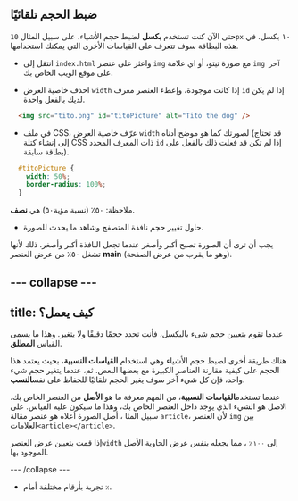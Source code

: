 ## ضبط الحجم تلقائيًا

حتى الآن كنت تستخدم **بكسل** لضبط حجم الأشياء، على سبيل المثال `10px` ١٠ بكسل. في هذه البطاقة سوف تتعرف على القياسات الأخرى التي يمكنك استخدامها.

+ انتقل إلى `index.html` واعثر على عنصر `img` مع صورة تيتو، أو اي علامة `img آخر` على موقع الويب الخاص بك.

+ احذف خاصية العرض `width` إذا كانت موجودة، وإعطء العنصر معرف `id` إذا لم يكن لديك بالفعل واحدة.

```html
  <img src="tito.png" id="titoPicture" alt="Tito the dog" />
```

+ في ملف CSS، عرّف خاصية العرض `width` لصورتك كما هو موضح أدناه (قد تحتاج إلى إنشاء كتلة CSS ذات المعرف المحدد `id` إذا لم تكن قد فعلت ذلك بالفعل على بطاقة سابقة).

```css
  #titoPicture {
    width: 50%;
    border-radius: 100%;
  }
```

ملاحظة: ٥٠٪ (نسبة مؤية٥٠) هي **نصف**.

+ حاول تغيير حجم نافذة المتصفح وشاهد ما يحدث للصورة.

يجب أن ترى أن الصورة تصبح أكبر وأصغر عندما تجعل النافذة أكبر وأصغر. ذلك لأنها تشغل ٥٠٪ من عرض العنصر **main** (وهو ما يقرب من عرض الصفحة).

--- collapse ---
---
title: كيف يعمل؟
---

عندما تقوم بتعيين حجم شيء بالبكسل، فأنت تحدد حجمًا دقيقًا ولا يتغير. وهذا ما يسمى القياس **المطلق**.

هناك طريقة أخرى لضبط حجم الأشياء وهي استخدام **القياسات النسبية**، بحيث يعتمد هذا الحجم على كيفية مقارنة العناصر الكبيرة مع بعضها البعض. ثم، عندما يتغير حجم شيء واحد، فإن كل شيء آخر سوف يغير الحجم تلقائيًا للحفاظ على نفس**النسب**.

عندما تستخدم**القياسات النسبية**، من المهم معرفة ما هو **الأصل** من العنصر الخاص بك. الاصل هو الشيء الذي يوجد داخل العنصر الخاص بك، وهذا ما سيكون عليه القياس. على سبيل المثا ، أصل الصورة أعلاه هو عنصر مقالة `article`، لأن العنصر `img` بين العلامات`<article></article>`.

إذا قمت بتعيين عرض العنصر`width` إلى `١٠٠٪` ، مما يجعله بنفس عرض الحاوية الأصل الموجود بها.

--- /collapse ---

+ تجربة بأرقام مختلفة أمام `٪`.